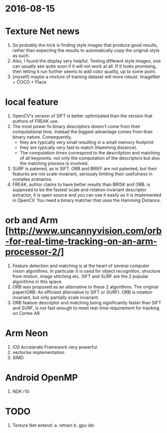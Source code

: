 2016-08-15
==========
# Texture Net news
1. So probably the trick is finding style images that produce good results, rather than expecting the results to automatically copy the original style as such.
2. Also, I found the display very helpful. Testing different style images, one can usually see quite soon if it will not work at all. If it looks promising, then letting it run further seems to add color quality, up to some point.
3. (myself) maybe a mixture of training dataset will more robust. ImageNet + COCO + Place


# local feature
1. OpenCV's version of SIFT is better optimizated than the version that authors of FREAK use.
2. The most power fo binary descriptors doesn't come from their computational time. Instead the biggest advantage comes from their binary nature. Consequently,
    * they are typically very small resulting in a small memory footprint 
    * they are typically very fast to match (Hamming distance). 
    * The computation times correspond to the descritption and matching of all keypoints. not only the computation of the descriptors but also the matching process is involved.
3. SURF is patened, as is SIFT. ORB and BRIEF are not patented, but their features are not scale-invairant, seriously limiting their usefulness in complex scenarios.
4. FREAK, author claims to have better results than BRISK and ORB. is supposed to be the fastest scale and rotation invariant descriptor extractor, it is open source and you can use it easily as it is implemented in OpenCV. You need a binary matcher that uses the Hamming Distance.

# orb and Arm [http://www.uncannyvision.com/orb-for-real-time-tracking-on-an-arm-processor-2/] 
1. Feature detection and matching is at the heart of several computer vision algorithms. In particular it is used for object recognition, structure from motion, image stitching etc. SIFT and SURF are the 2 popular algorithms in this space.
2. ORB was proposed as an alternative to these 2 algorithms. The original paper(ORB: An efficient alternative to SIFT or SURF). ORB is rotation invariant, but only partially scale invariant. 
3. ORB feature descriptor and matching being significantly faster than SIFT and SURF, is not fast enough to meet real-time requirement for tracking on Cortex A9. 

# Arm Neon
1. iOS Accelerate Framework very powerful.
2. vectorise implementation
3. SIMD

# Android OpenMP 
1. NDK r10

# TODO
1. Texture Net extend: 
    a. retrain
    b. gpu idx
